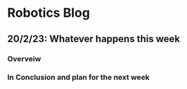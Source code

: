 # Robotics Blog

## 20/2/23: Whatever happens this week

### Overveiw

### 

### In Conclusion and plan for the next week

